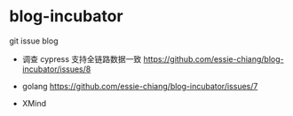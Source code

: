 # blog-incubator
git issue blog 

* 调查 cypress 支持全链路数据一致
https://github.com/essie-chiang/blog-incubator/issues/8

* golang
https://github.com/essie-chiang/blog-incubator/issues/7

* XMind
